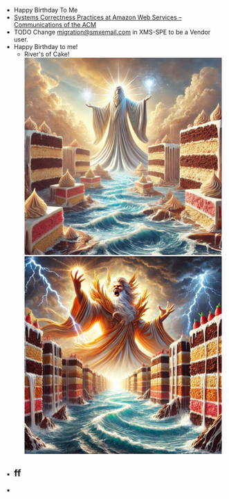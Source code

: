 - Happy Birthday To Me
- [Systems Correctness Practices at Amazon Web Services &#8211; Communications of the ACM](https://cacm.acm.org/practice/systems-correctness-practices-at-amazon-web-services/)
- TODO Change [migration@smxemail.com](mailto:migration@smxemail.com) in XMS-SPE to be a Vendor user.
- Happy Birthday to me!
	- River's of Cake!
	  ![riversofcake1.jpg](../assets/riversofcake1_1748595780610_0.jpg)
	  ![riversofcake2.jpg](../assets/riversofcake2_1748595784860_0.jpg)
- ff
	-
-